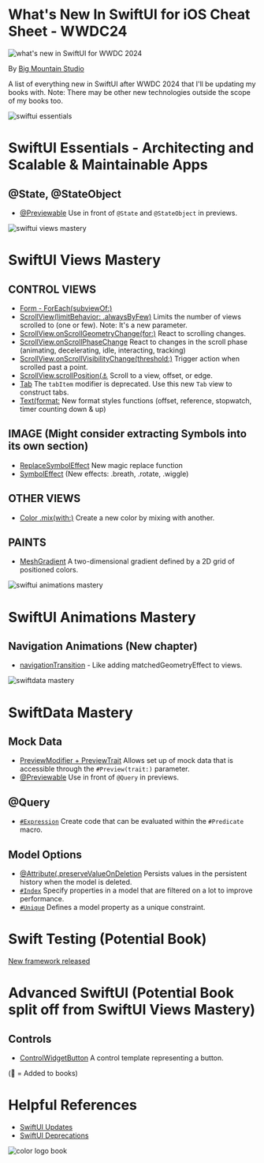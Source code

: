 # What's New In SwiftUI for iOS Cheat Sheet - WWDC24
![what's new in SwiftUI for WWDC 2024](https://github.com/bigmountainstudio/What-is-new-in-SwiftUI-WWDC23/assets/24855856/5fad9a39-a33e-40a2-9e4f-3ed4867424d6)

By [Big Mountain Studio](https://www.bigmountainstudio.com/)

A list of everything new in SwiftUI after WWDC 2024 that I'll be updating my books with.
Note: There may be other new technologies outside the scope of my books too.

![swiftui essentials](https://github.com/user-attachments/assets/3b224856-0fa0-407c-9d8a-25c989334070)
# SwiftUI Essentials - Architecting and Scalable & Maintainable Apps
## @State, @StateObject
* [@Previewable](https://developer.apple.com/documentation/swiftui/previewable()) Use in front of `@State` and `@StateObject` in previews.

![swiftui views mastery](https://github.com/user-attachments/assets/c743008d-0dfd-4e6e-b2f2-6fb3926e96ba)
# SwiftUI Views Mastery
## CONTROL VIEWS
* [Form - ForEach(subviewOf:)](https://developer.apple.com/documentation/swiftui/foreach/init(subviews:content:))
* [ScrollView(limitBehavior: .alwaysByFew)](https://developer.apple.com/documentation/swiftui/viewalignedscrolltargetbehavior) Limits the number of views scrolled to (one or few). Note: It's a new parameter.
* [ScrollView.onScrollGeometryChange(for:)](https://developer.apple.com/documentation/swiftui/view/onscrollgeometrychange(for:of:action:)/) React to scrolling changes.
* [ScrollView.onScrollPhaseChange](https://developer.apple.com/documentation/SwiftUI/View/onScrollPhaseChange(_:)-7mica) React to changes in the scroll phase (animating, decelerating, idle, interacting, tracking)
* [ScrollView.onScrollVisibilityChange(threshold:)](https://developer.apple.com/documentation/SwiftUI/View/onScrollVisibilityChange(threshold:_:)) Trigger action when scrolled past a point.
* [ScrollView.scrollPosition(:anchor:](https://developer.apple.com/documentation/SwiftUI/View/scrollPosition(_:anchor:)) Scroll to a view, offset, or edge.
* [Tab](https://developer.apple.com/documentation/swiftui/tab) The `tabItem` modifier is deprecated. Use this new `Tab` view to construct tabs.
* [Text(format:](https://developer.apple.com/documentation/foundation/formatstyle) New format styles functions (offset, reference, stopwatch, timer counting down & up)
## IMAGE (Might consider extracting Symbols into its own section)
* [ReplaceSymbolEffect](https://developer.apple.com/documentation/symbols/replacesymboleffect) New magic replace function
* [SymbolEffect](https://developer.apple.com/documentation/symbols/symboleffect/) (New effects: .breath, .rotate, .wiggle)
## OTHER VIEWS
* [Color .mix(with:)](https://developer.apple.com/documentation/swiftui/color/mix(with:by:in:)/) Create a new color by mixing with another.
## PAINTS
* [MeshGradient](https://developer.apple.com/documentation/swiftui/meshgradient/) A two-dimensional gradient defined by a 2D grid of positioned colors.

![swiftui animations mastery](https://github.com/user-attachments/assets/4548cda8-83f7-4504-ac59-2e867ced2ac1)
# SwiftUI Animations Mastery
## Navigation Animations (New chapter)
* [navigationTransition](https://developer.apple.com/documentation/swiftui/view/navigationtransition(_:)) - Like adding matchedGeometryEffect to views.

![swiftdata mastery](https://github.com/user-attachments/assets/1adc6ad4-6330-4dc0-8d69-f71c551f87ec)
# SwiftData Mastery
## Mock Data
* [PreviewModifier + PreviewTrait](https://developer.apple.com/documentation/swiftui/previewmodifier) Allows set up of mock data that is accessible through the `#Preview(trait:)` parameter.
* [@Previewable](https://developer.apple.com/documentation/swiftui/previewable()) Use in front of `@Query` in previews.
## @Query
* [`#Expression`](https://developer.apple.com/documentation/foundation/predicate/4162327-expression) Create code that can be evaluated within the `#Predicate` macro.
## Model Options
* [@Attribute(.preserveValueOnDeletion](https://developer.apple.com/documentation/swiftdata/schema/attribute/option/preservevalueondeletion) Persists values in the persistent history when the model is deleted.
* [`#Index`](https://developer.apple.com/documentation/swiftdata/index(_:)-74ia2/) Specify properties in a model that are filtered on a lot to improve performance.
* [`#Unique`](https://developer.apple.com/documentation/SwiftData/Unique(_:)) Defines a model property as a unique constraint.


# Swift Testing (Potential Book)
[New framework released](https://developer.apple.com/xcode/swift-testing/)


# Advanced SwiftUI (Potential Book split off from SwiftUI Views Mastery)
## Controls
* [ControlWidgetButton](https://developer.apple.com/documentation/widgetkit/controlwidgetbutton/) A control template representing a button.

  
(📕 = Added to books)

# Helpful References
* [SwiftUI Updates](https://developer.apple.com/documentation/updates/swiftui)
* [SwiftUI Deprecations](https://developer.apple.com/documentation/swiftui/view/autocapitalization(_:))

![color logo book](https://github.com/bigmountainstudio/What-is-new-in-SwiftUI-WWDC23/assets/24855856/4509ce75-14ee-43e7-a62d-c46d7200ddda)
